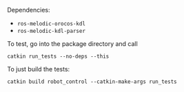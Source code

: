 Dependencies:
- `ros-melodic-orocos-kdl`
- `ros-melodic-kdl-parser`

To test, go into the package directory and call

```
catkin run_tests --no-deps --this
```

To just build the tests:

```
catkin build robot_control --catkin-make-args run_tests
```
